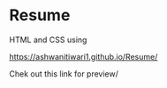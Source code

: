 # Resume

HTML and CSS using <br>

https://ashwanitiwari1.github.io/Resume/ 

Chek out this link for preview/ 
